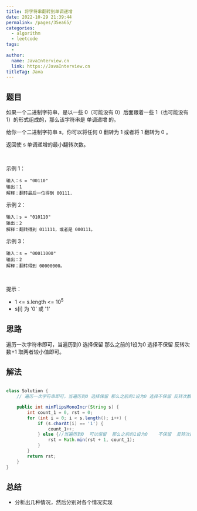```yaml
---
title: 将字符串翻转到单调递增
date: 2022-10-29 21:39:44
permalink: /pages/35ea65/
categories:
  - algorithm
  - leetcode
tags:
  - 
author: 
  name: JavaInterview.cn
  link: https://JavaInterview.cn
titleTag: Java
---
```


## 题目

如果一个二进制字符串，是以一些 0（可能没有 0）后面跟着一些 1（也可能没有 1）的形式组成的，那么该字符串是 单调递增 的。

给你一个二进制字符串 s，你可以将任何 0 翻转为 1 或者将 1 翻转为 0 。

返回使 s 单调递增的最小翻转次数。

 

示例 1：

    输入：s = "00110"
    输出：1
    解释：翻转最后一位得到 00111.
示例 2：

    输入：s = "010110"
    输出：2
    解释：翻转得到 011111，或者是 000111。
示例 3：

    输入：s = "00011000"
    输出：2
    解释：翻转得到 00000000。
 

提示：

- 1 <= s.length <= 10<sup>5</sup>
- s[i] 为 '0' 或 '1'



## 思路

遍历一次字符串即可，当遍历到0 选择保留 那么之前的1设为0 选择不保留 反转次数+1 取两者较小值即可。

## 解法
```java

class Solution {
    // 遍历一次字符串即可，当遍历到0 选择保留 那么之前的1设为0 选择不保留 反转次数+1 取两者较小值即可。

    public int minFlipsMonoIncr(String s) {
        int count_1 = 0, rst = 0;
        for (int i = 0; i < s.length(); i++) {
            if (s.charAt(i) == '1') {
                count_1++;
            } else {//当遍历到0  可以保留  那么之前的1设为0    不保留  反转次数+1
                rst = Math.min(rst + 1, count_1);
            }
        }
        return rst;
    }
}
```

## 总结

- 分析出几种情况，然后分别对各个情况实现 
